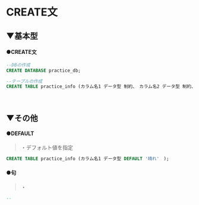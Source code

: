 # CREATE文

## ▼基本型
#### ●CREATE文
```sql
--DBの作成
CREATE DATABASE practice_db;

--テーブルの作成
CREATE TABLE practice_info (カラム名1 データ型 制約、　カラム名2 データ型 制約、、、、　);
```
<br>

## ▼その他
#### ●DEFAULT
>・デフォルト値を指定
```sql
CREATE TABLE practice_info (カラム名1 データ型 DEFAULT '晴れ'　);
```

#### ●句
>・
```sql
--

```

